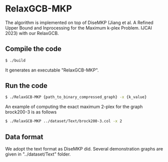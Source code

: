 # RelaxGCB-MKP

The algorithm is implemented on top of DiseMKP (Jiang et al. A Refined Upper Bound and Inprocessing for the Maximum k-plex Problem. IJCAI 2023) with our RelaxGCB.

## Compile the code

```sh
$ ./build
```
It generates an executable "RelaxGCB-MKP".

## Run the code

```sh
$ ./RelaxGCB-MKP {path_to_binary_compressed_graph} -x {k_value}
```

An example of computing the exact maximum 2-plex for the graph brock200-3 is as follows
```sh
$ ./RelaxGCB-MKP ../dataset/Text/brock200-3.col -x 2
```

## Data format
We adopt the text format as DiseMKP did. Several demonstration graphs are given in "../dataset/Text" folder.
